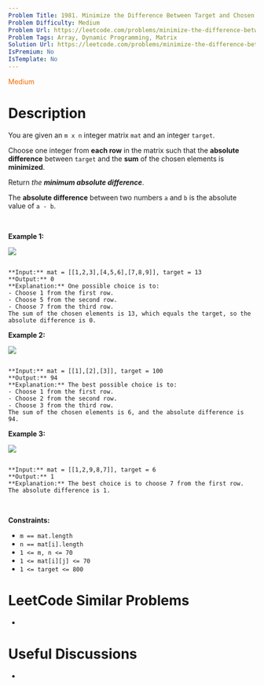 ```yaml
---
Problem Title: 1981. Minimize the Difference Between Target and Chosen Elements
Problem Difficulty: Medium
Problem Url: https://leetcode.com/problems/minimize-the-difference-between-target-and-chosen-elements/
Problem Tags: Array, Dynamic Programming, Matrix
Solution Url: https://leetcode.com/problems/minimize-the-difference-between-target-and-chosen-elements/solution/
IsPremium: No
IsTemplate: No
---
```


<span style="color: rgb(239, 108, 0);">Medium</span>

# Description

You are given an `m x n` integer matrix `mat` and an integer `target`.


Choose one integer from **each row** in the matrix such that the **absolute difference** between `target` and the **sum** of the chosen elements is **minimized**.


Return *the **minimum absolute difference***.


The **absolute difference** between two numbers `a` and `b` is the absolute value of `a - b`.


 


**Example 1:**


![](https://assets.leetcode.com/uploads/2021/08/03/matrix1.png)

```

**Input:** mat = [[1,2,3],[4,5,6],[7,8,9]], target = 13
**Output:** 0
**Explanation:** One possible choice is to:
- Choose 1 from the first row.
- Choose 5 from the second row.
- Choose 7 from the third row.
The sum of the chosen elements is 13, which equals the target, so the absolute difference is 0.

```

**Example 2:**


![](https://assets.leetcode.com/uploads/2021/08/03/matrix1-1.png)

```

**Input:** mat = [[1],[2],[3]], target = 100
**Output:** 94
**Explanation:** The best possible choice is to:
- Choose 1 from the first row.
- Choose 2 from the second row.
- Choose 3 from the third row.
The sum of the chosen elements is 6, and the absolute difference is 94.

```

**Example 3:**


![](https://assets.leetcode.com/uploads/2021/08/03/matrix1-3.png)

```

**Input:** mat = [[1,2,9,8,7]], target = 6
**Output:** 1
**Explanation:** The best choice is to choose 7 from the first row.
The absolute difference is 1.

```

 


**Constraints:**


* `m == mat.length`
* `n == mat[i].length`
* `1 <= m, n <= 70`
* `1 <= mat[i][j] <= 70`
* `1 <= target <= 800`




# LeetCode Similar Problems

- []()

# Useful Discussions

- []()
